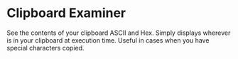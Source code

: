 # Clipboard Examiner

See the contents of your clipboard ASCII and Hex. Simply displays wherever is in your clipboard at execution time. Useful in cases when you have special characters copied.
